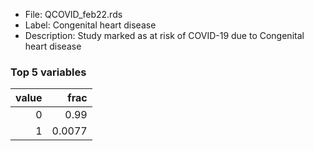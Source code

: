 

* File: QCOVID_feb22.rds
* Label: Congenital heart disease
* Description: Study marked as at risk of COVID-19 due to Congenital heart disease

### Top 5 variables
|   value |   frac |
|--------:|-------:|
|       0 | 0.99   |
|       1 | 0.0077 |
        